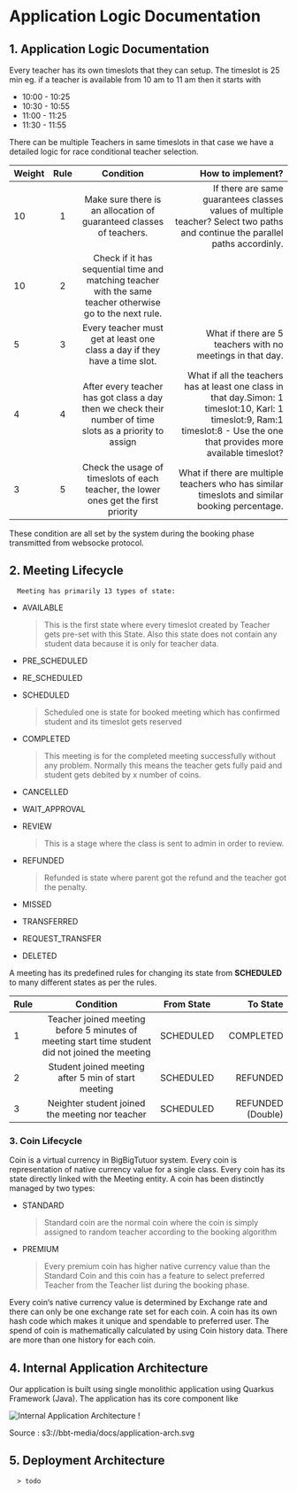 # Application Logic Documentation 


## 1. Application Logic Documentation

 Every teacher has its own timeslots that they can setup. The timeslot is 25 min eg. if a teacher is available from 10 am to 11 am then it starts with 


   - 10:00 - 10:25 
   - 10:30 - 10:55
   - 11:00 - 11:25
   - 11:30 - 11:55

There can be multiple Teachers in same timeslots in that case we have a detailed logic for race conditional teacher selection.


| Weight     | Rule | Condition     | How to implement?     |
| :---        |    :----:   |  :----:       |---: |
| 10    | 1    | Make sure there is an allocation of guaranteed classes of teachers.  |If there are same guarantees classes values of multiple teacher?  Select two paths and continue the parallel paths accordinly.|
| 10      | 2       | Check if it  has sequential time and matching teacher with the same teacher otherwise go to the next rule.   | 
| 5      | 3       | Every teacher must get at least one class a day if they have a time slot.|What if there are 5 teachers with no meetings in that day.|
|4|4|After every teacher has got class a day then we check their number of time slots as a priority to assign|What if all the teachers has at least one class in that day.Simon: 1 timeslot:10, Karl: 1 timeslot:9, Ram:1 timeslot:8 - Use the one that provides more available timeslot?|
|3|5|Check the usage of timeslots of each teacher, the lower ones get the first priority|What if there are multiple teachers who has similar timeslots and similar booking percentage.|

These condition are all set by the system during the booking phase transmitted from websocke protocol. 

## 2. Meeting Lifecycle
      Meeting has primarily 13 types of state:



- AVAILABLE

   >This is the first state where every timeslot created by Teacher gets pre-set with this State. Also this state does not contain any student data because it is only for teacher data.

- PRE_SCHEDULED
- RE_SCHEDULED
- SCHEDULED
   >Scheduled one is state for booked meeting which has confirmed student and its timeslot gets reserved
- COMPLETED
   >This meeting is for the completed meeting successfully without any problem. Normally this means the teacher gets fully paid and student gets debited by x number of coins.
- CANCELLED
- WAIT_APPROVAL
- REVIEW
   >This is a stage where the class is sent to admin in order to review.
- REFUNDED
   >Refunded is state where parent got the refund and the teacher got the penalty. 
- MISSED
- TRANSFERRED
- REQUEST_TRANSFER
- DELETED

A meeting has its predefined rules for changing its state from  **SCHEDULED** to many different states as per the rules.


| Rule      | Condition | From State    |To State|
| :---        |    :----:   | :----: |    ---: |
| 1     | Teacher joined meeting before 5 minutes of meeting start time student did not joined the meeting       | SCHEDULED   | COMPLETED   |
| 2   | Student joined meeting after 5 min of start meeting       | SCHEDULED      | REFUNDED|
| 3   | Neighter student joined the meeting nor teacher        | SCHEDULED      | REFUNDED (Double)|


### 3. Coin Lifecycle

 Coin is a virtual currency in BigBigTutuor system. Every coin is representation of native currency value for a single class. Every coin has its state directly linked with the Meeting entity. A coin has been distinctly managed by two types:
    
- STANDARD
      
   >Standard coin are the normal coin where the coin is simply  assigned to random teacher according to the booking algorithm
   
- PREMIUM
    >Every premium coin has higher native currency value than the Standard Coin and this coin has a feature to select preferred Teacher from the Teacher list during the booking phase. 

Every coin‘s native currency value is determined by Exchange rate and there can only be one exchange rate set for each coin. A coin has its own hash code which makes it unique and spendable to preferred user. The spend of coin is mathematically calculated by using Coin history data.  There are more than one history for each coin. 


## 4. Internal Application Architecture
   
   Our application is built using single monolithic application using Quarkus Framework (Java). The application has its core component like

![Internal Application Architecture
!](internal.svg "Internal Application Architecture
")







Source : s3://bbt-media/docs/application-arch.svg

## 5. Deployment Architecture
      > todo

